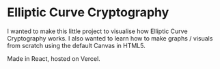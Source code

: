 # Elliptic Curve Cryptography

I wanted to make this little project to visualise how Elliptic Curve Cryptography works. 
I also wanted to learn how to make graphs / visuals from scratch using the default Canvas in HTML5.

Made in React, hosted on Vercel.



